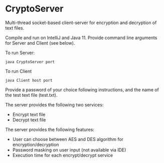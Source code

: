 # CryptoServer
Multi-thread socket-based client-server for encryption and decryption of text files.

Compile and run on IntelliJ and Java 11. Provide command line arguments for Server and Client (see below).

To run Server:
```
java CryptoServer port
```

To run Client
```
java Client host port
```

Provide a password of your choice following instructions, and the name of the test text file (test.txt).

The server provides the following two services:  
- Encrypt text file  
- Decrypt text file  

The server provides the following features:  

- User can choose between AES and DES algorithm for encryption/decryption  
- Password masking on user input (not available via IDE)
- Execution time for each encrypt/decrypt service

